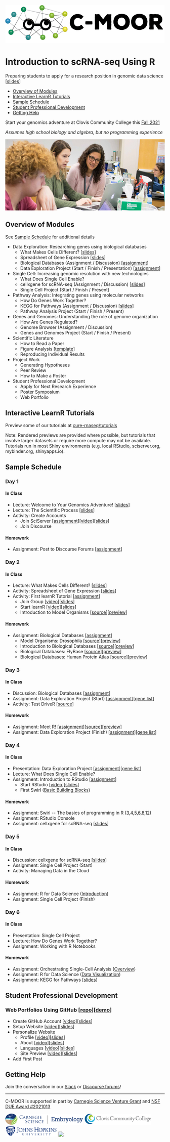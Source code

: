 <img src="https://github.com/C-MOOR/c-moor.github.io/blob/master/img/cmoor_logo.png" height=120>

# Introduction to scRNA-seq Using R 

Preparing students to apply for a research position in genomic data science [[slides](https://docs.google.com/presentation/d/1iCIBzfhojoSciAD_BpNAYa2u3NbEmb-7XMxlLw-b1ow)]

- [Overview of Modules](#overview-of-modules)
- [Interactive LearnR Tutorials](#interactive-learnr-tutorials)
- [Sample Schedule](#sample-schedule)
- [Student Professional Development](#student-professional-development)
- [Getting Help](#getting-help)

Start your genomics adventure at Clovis Community College this [Fall 2021](https://www.cloviscollege.edu/landing/biol-12-genomics-data-science.html)

*Assumes high school biology and algebra, but no programming experience*

<img src="https://github.com/C-MOOR/c-moor.github.io/blob/master/img/BIOL11A.jpg" height=225>

## Overview of Modules

See [Sample Schedule](#sample-schedule) for additional details

- Data Exploration: Researching genes using biological databases
  - What Makes Cells Different? [[slides](https://docs.google.com/presentation/d/1kqXcTyi9Fh8wfsrg-JWEiRIlfMPooCUZLXw-VEnNaBE)]
  - Spreadsheet of Gene Expression [[slides](https://docs.google.com/presentation/d/1ZjXpkZl69ULDi2f4HzT9BW2yd8DBoUQGjc-0BASQen8)]
  - Biological Databases (Assignment / Discussion) [[assignment](https://docs.google.com/document/d/12DBD771jNr4H96Drsxc62KBllYQ5gzE33BiNdAzDbmw)]
  - Data Exploration Project (Start / Finish / Presentation) [[assignment](https://docs.google.com/document/d/1qnJBz3iAN12nAX0OFaxqZZZWs1qWLYxt_HWaBdfFEk8)]
- Single Cell: Increasing genomic resolution with new technologies
  - What Does Single Cell Enable?
  - cellxgene for scRNA-seq (Assignment / Discussion) [[slides](https://docs.google.com/presentation/d/1_CZv7yHOG2hYqL5-9t6nhmspwgdVPDzwyfM3_pJ2pqU)]
  - Single Cell Project (Start / Finish / Present)
- Pathway Analysis: Integrating genes using molecular networks
  - How Do Genes Work Together?
  - KEGG for Pathways (Assignment / Discussion) [[slides](https://docs.google.com/presentation/d/11DdaPXNHCCcswHL0ZiV1OhDHHR3xM_hVnYlArdsF9Lc)]
  - Pathway Analysis Project (Start / Finish / Present)
- Genes and Genomes: Understanding the role of genome organization
  - How Are Genes Regulated?
  - Genome Browser (Assignment / Discussion)	
  - Genes and Genomes Project (Start / Finish / Present)
- Scientific Literature
  - How to Read a Paper
  - Figure Analysis [[template](https://docs.google.com/document/d/1x-6IfH5VCYuinAf_4WKTDQrtX9mnjt9huC-hLwyc9ds)]
  - Reproducing Individual Results
- Project Work
  - Generating Hypotheses
  - Peer Review
  - How to Make a Poster
- Student Professional Development
  - Apply for Next Research Experience
  - Poster Symposium
  - Web Portfolio

## Interactive LearnR Tutorials

Preview some of our tutorials at [cure-rnaseq/tutorials](tutorials)

Note: Rendered previews are provided where possible, but tutorials that involve larger datasets or require more compute may not be available.  Tutorials run in most Shiny environments (e.g. local RStudio, sciserver.org, mybinder.org, shinyapps.io).  

## Sample Schedule

### Day 1

#### In Class

- Lecture: Welcome to Your Genomics Adventure! [[slides](https://docs.google.com/presentation/d/1tRqM8gW9NeQIghiu9v32Ybs0RySGfGTSE-bvV2KJ52c)]
- Lecture: The Scientific Process [[slides](https://docs.google.com/presentation/d/1Bty11v0qZ_zw5mbZBOby1AtGoTbC2tQoPCf92wN5SFA)]
- Activity: Create Accounts
  - Join SciServer [[assignment](https://docs.google.com/document/d/1EcJTjhfxAcRw66gUjQqEuogTvjBFatxEhrqxcWBOc4o)][[video](https://link.c-moor.org/video-join-sciserver)][[slides](https://docs.google.com/presentation/d/1kxbnBLoRsdPW4ZkjwNsAHS1XFPuJpQZ8I1aVqyZISW0)]
  - Join Discourse

#### Homework

- Assignment: Post to Discourse Forums [[assignment](https://docs.google.com/document/d/1XDT0i0aNsEBDXPzW-nd8o7VZWrNr49u2LDzS25JmpEs)]

### Day 2

#### In Class

- Lecture: What Makes Cells Different? [[slides](https://docs.google.com/presentation/d/1kqXcTyi9Fh8wfsrg-JWEiRIlfMPooCUZLXw-VEnNaBE)]
- Activity: Spreadsheet of Gene Expression [[slides](https://docs.google.com/presentation/d/1ZjXpkZl69ULDi2f4HzT9BW2yd8DBoUQGjc-0BASQen8)]
- Activity: First learnR Tutorial [[assignment](https://docs.google.com/document/d/1nvMfvOTwwFIhub4aoTX3bGrY0AIDceT8SXA93FUBt5A)]
  - Join Group [[video](https://link.c-moor.org/video-join-sciserver-group)][[slides](https://docs.google.com/presentation/d/1codot9UeUO7l0EDcEre7dJgyXurD_xyxpw6IJL_aEjM)]
  - Start learnR [[video](https://drive.google.com/file/d/1WkhzNiTJqDk8oqrcSvu2C49TIhrfJVXh)][[slides](https://docs.google.com/presentation/d/1Oaq8RzhaDANxkNh-tTKwme7e095pGgoiq5iZHbt7PLg)]
  - Introduction to Model Organisms [[source](https://github.com/C-MOOR/cure-rnaseq/tree/master/tutorials/Model_Organisms_Intro)][[preview](http://mybinder.org/v2/gh/c-moor/cure-rnaseq/master?urlpath=shiny/tutorials/Model_Organisms_Intro/)]

#### Homework

- Assignment: Biological Databases [[assignment](https://docs.google.com/document/d/12DBD771jNr4H96Drsxc62KBllYQ5gzE33BiNdAzDbmw)]
  - Model Organisms: Drosophila [[source](https://github.com/C-MOOR/cure-rnaseq/tree/master/tutorials/Model_Organisms_Drosophila)][[preview](http://mybinder.org/v2/gh/c-moor/cure-rnaseq/master?urlpath=shiny/tutorials/Model_Organisms_Drosophila/)]
  - Introduction to Biological Databases [[source](https://github.com/C-MOOR/cure-rnaseq/tree/master/tutorials/Biological_Databases_Intro)][[preview](http://mybinder.org/v2/gh/c-moor/cure-rnaseq/master?urlpath=shiny/tutorials/Biological_Databases_Intro/)]
  - Biological Databases: FlyBase [[source](https://github.com/C-MOOR/cure-rnaseq/tree/master/tutorials/Biological_Databases_FlyBase)][[preview](http://mybinder.org/v2/gh/c-moor/cure-rnaseq/master?urlpath=shiny/tutorials/Biological_Databases_FlyBase/)]
  - Biological Databases: Human Protein Atlas [[source](https://github.com/C-MOOR/cure-rnaseq/tree/master/tutorials/Biological_Databases_HPA)][[preview](http://mybinder.org/v2/gh/c-moor/cure-rnaseq/master?urlpath=shiny/tutorials/Biological_Databases_HPA/)]

### Day 3

#### In Class

- Discussion: Biological Databases [[assignment](https://docs.google.com/document/d/12DBD771jNr4H96Drsxc62KBllYQ5gzE33BiNdAzDbmw)]
- Assignment: Data Exploration Project (Start) [[assignment](https://docs.google.com/document/d/1qnJBz3iAN12nAX0OFaxqZZZWs1qWLYxt_HWaBdfFEk8)][[gene list](https://docs.google.com/spreadsheets/d/16ltU53DkwYlYbcq8P_EzXSXidFaMkod75hyOAxTesw0)]
- Activity: Test DriveR [[source](https://github.com/C-MOOR/cure-rnaseq/blob/master/tutorials/test_driveR)]

#### Homework

- Assignment: Meet R! [[assignment](https://docs.google.com/document/d/1rxucOSJW_6OyYj_RJx9lp1f-cL7k5U2COZfpdl7mQ0A)][[source](https://github.com/C-MOOR/cure-rnaseq/tree/master/tutorials/Intro_R)][[preview](http://mybinder.org/v2/gh/c-moor/cure-rnaseq/master?urlpath=shiny/tutorials/Intro_R/)]
- Assignment: Data Exploration Project (Finish) [[assignment](https://docs.google.com/document/d/1qnJBz3iAN12nAX0OFaxqZZZWs1qWLYxt_HWaBdfFEk8)][[gene list](https://docs.google.com/spreadsheets/d/16ltU53DkwYlYbcq8P_EzXSXidFaMkod75hyOAxTesw0)]

### Day 4

#### In Class

- Presentation: Data Exploration Project [[assignment](https://docs.google.com/document/d/1qnJBz3iAN12nAX0OFaxqZZZWs1qWLYxt_HWaBdfFEk8)][[gene list](https://docs.google.com/spreadsheets/d/16ltU53DkwYlYbcq8P_EzXSXidFaMkod75hyOAxTesw0)]
- Lecture: What Does Single Cell Enable?
- Assignment: Introduction to RStudio [[assignment](https://docs.google.com/document/d/1eXaBhhVz7AVe0A2QZFP8EMCOQh-qPgOUeuajZkZsPrI)]
  - Start RStudio [[video](https://drive.google.com/file/d/1TibezD0uVdI6uxd6y5e3Q71jCN8V4fDr)][[slides](https://docs.google.com/presentation/d/1xo-R10YmhhaTnXswOShjlFzRyLwlJs0ZtALZo-8tSR8)]
  - First Swirl ([Basic Building Blocks](https://github.com/swirldev/R_Programming_E/blob/master/Basic_Building_Blocks/lesson.yaml))

#### Homework

- Assignment: Swirl -- The basics of programming in R ([3,4,5,6,8,12](https://github.com/swirldev/R_Programming_E/blob/master/MANIFEST))
- Assignment: RStudio Console
- Assignment: cellxgene for scRNA-seq [[slides](https://docs.google.com/presentation/d/1_CZv7yHOG2hYqL5-9t6nhmspwgdVPDzwyfM3_pJ2pqU)]

### Day 5

#### In Class

- Discussion: cellxgene for scRNA-seq [[slides](https://docs.google.com/presentation/d/1_CZv7yHOG2hYqL5-9t6nhmspwgdVPDzwyfM3_pJ2pqU)]
- Assignment: Single Cell Project (Start)
- Activity: Managing Data in the Cloud

#### Homework

- Assignment: R for Data Science ([Introduction](https://r4ds.had.co.nz/introduction.html))
- Assignment: Single Cell Project (Finish)

### Day 6

#### In Class

- Presentation: Single Cell Project
- Lecture: How Do Genes Work Together?
- Assignment: Working with R Notebooks

#### Homework

- Assignment: Orchestrating Single-Cell Analysis ([Overview](https://bioconductor.org/books/release/OSCA/overview.html))
- Assignment: R for Data Science ([Data Visualization](https://r4ds.had.co.nz/data-visualisation.html))
- Assignment: KEGG for Pathways [[slides](https://docs.google.com/presentation/d/11DdaPXNHCCcswHL0ZiV1OhDHHR3xM_hVnYlArdsF9Lc)]

## Student Professional Development

### Web Portfolios Using GitHub [[repo](https://github.com/C-MOOR/cmoor_website_template)][[demo](http://www.c-moor.org/cmoor_website_template/)]

- Create GitHub Account [[video](https://link.c-moor.org/video-join-github)][[slides](https://docs.google.com/presentation/d/1c4sb5CLpvKjgnTVIuNGYTSr8WWNgeSfC8TUGrxktu64)]
- Setup Website [[video](https://link.c-moor.org/video-student-website-setup)][[slides](https://docs.google.com/presentation/d/13chl2zYU1NbWCZmD_daqiKcLoJZAtILMqjXgew3TR6c)]
- Personalize Website
  -  Profile [[video](https://link.c-moor.org/video-student-website-personalize-profile)][[slides](https://docs.google.com/presentation/d/1Fvf-pp35kzthJawqHwNVg8fTA5YDOWSOD88hVBFs840)]
  -  About [[video](https://link.c-moor.org/video-student-website-personalize-about)][[slides](https://docs.google.com/presentation/d/1qg3i5WhpqiPrLPdLdJoiVaCmZALNpPrlbHwBigbtfYo)]
  -  Languages [[video](https://link.c-moor.org/video-student-website-personalize-languages)][[slides](https://docs.google.com/presentation/d/1jLbdARLPvVnEl0HA18Jli0qQ90Bg9JFbenRqLBSeovk)]
  -  Site Preview [[video](https://link.c-moor.org/video-student-website-personalize-preview)][[slides](https://docs.google.com/presentation/d/1r3PPXaHUnZfzeKe4hZisaVM7Edz5VLw6hnKHzvifoWE)]
- Add First Post

## Getting Help

Join the conversation in our [Slack](https://c-moor.slack.com) or [Discourse forums](https://help.c-moor.org)!

<hr>

C-MOOR is supported in part by [Carnegie Science Venture Grant](https://carnegiescience.edu/CSVgrants#section2) and [NSF DUE Award #2021013](https://www.nsf.gov/awardsearch/showAward?AWD_ID=2021013)

<img src="https://github.com/C-MOOR/c-moor.github.io/blob/master/img/Carnegie_EMB_logo.png" height=35> <img src="https://github.com/C-MOOR/c-moor.github.io/blob/master/img/Clovis_logo_wide.jpg" height=35> <img src="https://github.com/C-MOOR/c-moor.github.io/blob/master/img/JHU_logo.jpg" height=35> <img src="https://idies.jhu.edu/wp-content/uploads/2020/03/cropped-IDIES_logo-500px.png" height=35>
